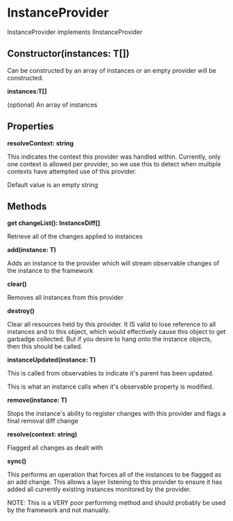 # InstanceProvider<T extends Instance>

InstanceProvider implements IInstanceProvider

## Constructor(instances: T[])

Can be constructed by an array of instances or an empty provider will be constructed. 

**instances:T[]**

(optional) An array of instances

## Properties

**resolveContext: string**

This indicates the context this provider was handled within. Currently, only one context is allowed per provider, so we use this to detect when multiple contexts have attempted use of this provider.

Default value is an empty string

## Methods

**get changeList(): InstanceDiff<T>[]**

Retrieve all of the changes applied to instances

**add(instance: T)**

Adds an instance to the provider which will stream observable changes of the instance to the framework

**clear()**

Removes all instances from this provider

**destroy()**

Clear all resources held by this provider. It IS valid to lose reference to all instances and to this object, which would effectively cause this object to get garbadge collected. But if you desire to hang onto the instance objects, then this should be called.
   
**instanceUpdated(instance: T)**

This is called from observables to indicate it's parent has been updated.

This is what an instance calls when it's observable property is modified.
   
**remove(instance: T)**

Stops the instance's ability to register changes with this provider and flags a final removal diff change

**resolve(context: string)**

Flagged all changes as dealt with

**sync()**

This performs an operation that forces all of the instances to be flagged as an add change. This allows a layer listening to this provider to ensure it has added all currently existing instances monitored by the provider.

NOTE: This is a VERY poor performing method and should probably be used by the framework and not manually.
  